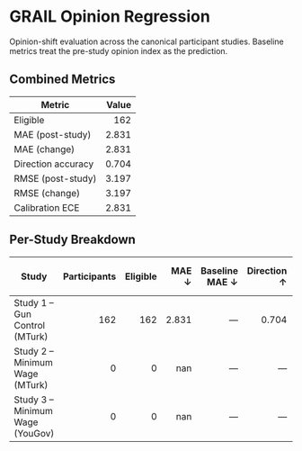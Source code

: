# GRAIL Opinion Regression

Opinion-shift evaluation across the canonical participant studies. Baseline metrics treat the pre-study opinion index as the prediction.

## Combined Metrics

| Metric | Value |
| --- | ---: |
| Eligible | 162 |
| MAE (post-study) | 2.831 |
| MAE (change) | 2.831 |
| Direction accuracy | 0.704 |
| RMSE (post-study) | 3.197 |
| RMSE (change) | 3.197 |
| Calibration ECE | 2.831 |

## Per-Study Breakdown

| Study | Participants | Eligible | MAE ↓ | Baseline MAE ↓ | Direction ↑ | Baseline Direction ↑ |
| --- | ---: | ---: | ---: | ---: | ---: | ---: |
| Study 1 – Gun Control (MTurk) | 162 | 162 | 2.831 | — | 0.704 | 0.074 |
| Study 2 – Minimum Wage (MTurk) | 0 | 0 | nan | — | — | — |
| Study 3 – Minimum Wage (YouGov) | 0 | 0 | nan | — | — | — |
